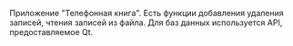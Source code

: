 Приложение "Телефонная книга". 
Есть функции добавления удаления записей, чтения записей из файла. 
Для баз данных используется API, предоставляемое Qt.
